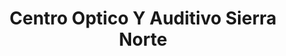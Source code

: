 ---
title: "Centro Optico Y Auditivo Sierra Norte"
url: /cercedilla/centro-optico-y-auditivo-sierra-norte/
shop: Optiker
---
